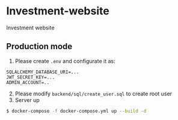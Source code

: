 # Investment-website
Investment website

## Production mode
1. Please create `.env` and configurate it as:
```env
SQLALCHEMY_DATABASE_URI=...
JWT_SECRET_KEY=...
ADMIN_ACCOUNT=..
```
2. Please modify `backend/sql/create_user.sql` to create root user
3. Server up
```bash
$ docker-compose -f docker-compose.yml up --build -d
```
